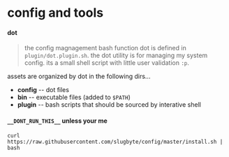 # config and tools

#### dot
> the config magnagement bash function
dot is defined in `plugin/dot.plugin.sh`. the dot utility is for managing my system config. its a small shell script with little user validation `:p`.

assets are organized by dot in the following dirs...
* **config** -- dot files 
* **bin** -- executable files  (added to `$PATH`)
* **plugin** -- bash scripts that should be sourced by interative shell

#### `__DONT_RUN_THIS__` unless your me 
`curl https://raw.githubusercontent.com/slugbyte/config/master/install.sh | bash`
